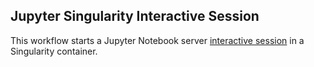 ## Jupyter Singularity Interactive Session
This workflow starts a Jupyter Notebook server [interactive session](https://github.com/parallelworks/interactive_session/blob/main/README-v3.md) in a Singularity container.

